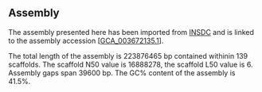 **Assembly**
--------

The assembly presented here has been imported from [INSDC](http://www.insdc.org) and is linked to the assembly accession [[GCA\_003672135.1](http://www.ebi.ac.uk/ena/data/view/GCA_003672135.1)].

The total length of the assembly is 223876465 bp contained withinin 139 scaffolds.
The scaffold N50 value is 16888278, the scaffold L50 value is 6.
Assembly gaps span 39600 bp. The GC% content of the assembly is 41.5%.
